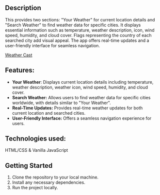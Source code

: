 ## Description
This provides two sections: "Your Weather" for current location details and "Search Weather" to find weather data for specific cities. It displays essential information such as temperature, weather description, icon, wind speed, humidity, and cloud cover. Flags representing the country of each searched city add visual appeal. The app offers real-time updates and a user-friendly interface for seamless navigation.

[Weather Cast]()


## Features:
- **Your Weather**: Displays current location details including temperature, weather description, weather icon, wind speed, humidity, and cloud cover.
- **Search Weather:** Allows users to find weather data for specific cities worldwide, with details similar to "Your Weather".
- **Real-Time Updates:** Provides real-time weather updates for both current location and searched cities.
- **User-Friendly Interface:** Offers a seamless navigation experience for users.

## Technologies used: 
HTML/CSS & Vanilla JavaScript

## Getting Started
1. Clone the repository to your local machine.
2. Install any necessary dependencies.
3. Run the project locally.

